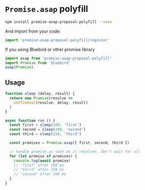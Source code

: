 # `Promise.asap` polyfill

```sh
npm install promise-asap-proposal-polyfill --save
```

And import from your code:

```js
import 'promise-asap-proposal-polyfill/register'
```

If you using Bluebird or other promise library

```js
import asap from 'promise-asap-proposal-polyfill'
import Promise from 'bluebird'
asap(Promise)-
```

## Usage

```js
function sleep (delay, result) {
  return new Promise(resolve =>
    setTimeout(resolve, delay, result)
  )
}

async function run () {
  const first = sleep(100, 'first')
  const second = sleep(200, 'second')
  const third = sleep(150, 'third')

  const promises = Promise.asap([ first, second, third ])

  // handle promise as soon as it resolves, don't wait for all
  for (let promise of promises) {
    console.log(await promise)
    // "first" after 100 ms
    // "third" after 150 ms
    // "second" after 200 ms
  }
}
```

